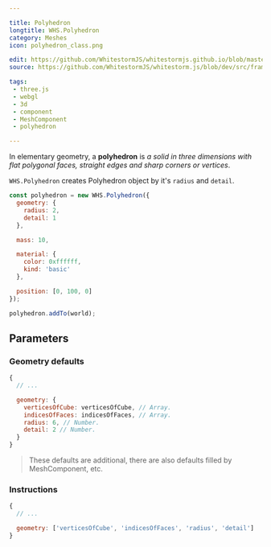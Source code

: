 ```yaml
---

title: Polyhedron
longtitle: WHS.Polyhedron
category: Meshes
icon: polyhedron_class.png

edit: https://github.com/WhitestormJS/whitestormjs.github.io/blob/master/src/pages/docs/meshes/polyhedron.md
source: https://github.com/WhitestormJS/whitestorm.js/blob/dev/src/framework/components/meshes/Polyhedron.js

tags:
 - three.js
 - webgl
 - 3d
 - component
 - MeshComponent
 - polyhedron

---
```



In elementary geometry, a **polyhedron** is *a solid in three dimensions with flat polygonal faces, straight edges and sharp corners or vertices*.

`WHS.Polyhedron` creates Polyhedron object by it's `radius` and `detail`.

```javascript
const polyhedron = new WHS.Polyhedron({
  geometry: {
    radius: 2,
    detail: 1
  },

  mass: 10,

  material: {
    color: 0xffffff,
    kind: 'basic'
  },

  position: [0, 100, 0]
});

polyhedron.addTo(world);
```

## Parameters
### Geometry defaults

```javascript
{
  // ...

  geometry: {
    verticesOfCube: verticesOfCube, // Array.
    indicesOfFaces: indicesOfFaces, // Array.
    radius: 6, // Number.
    detail: 2 // Number.
  }
}
```

> These defaults are additional, there are also defaults filled by MeshComponent, etc.

### Instructions

```javascript
{
  // ...

  geometry: ['verticesOfCube', 'indicesOfFaces', 'radius', 'detail']
}
```
